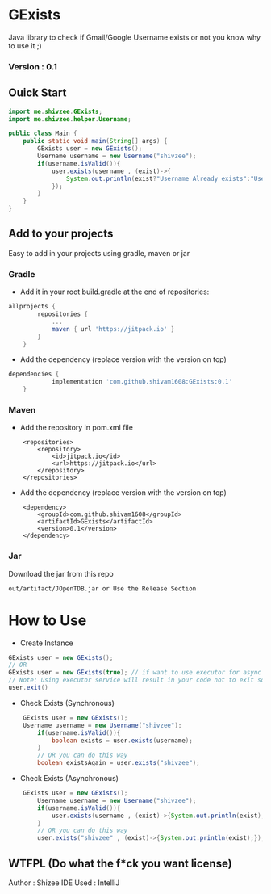 # GExists
Java library to check if Gmail/Google Username exists or not you know why to use it ;)

### Version : 0.1

## Ouick Start
```java
import me.shivzee.GExists;
import me.shivzee.helper.Username;

public class Main {
    public static void main(String[] args) {
        GExists user = new GExists();
        Username username = new Username("shivzee");
        if(username.isValid()){
            user.exists(username , (exist)->{
                System.out.println(exist?"Username Already exists":"Username not available");
            });
        }
    }
}

```

## Add to your projects
Easy to add in your projects using gradle, maven or jar

### Gradle
- Add it in your root build.gradle at the end of repositories:
```gradle
allprojects {
		repositories {
			...
			maven { url 'https://jitpack.io' }
		}
	}
```
- Add the dependency (replace version with the version on top)
```gradle
dependencies {
	        implementation 'com.github.shivam1608:GExists:0.1'
	}
```

### Maven
- Add the repository in pom.xml file
```maven
	<repositories>
		<repository>
		    <id>jitpack.io</id>
		    <url>https://jitpack.io</url>
		</repository>
	</repositories>

```
- Add the dependency (replace version with the version on top)
```maven 
	<dependency>
	    <groupId>com.github.shivam1608</groupId>
	    <artifactId>GExists</artifactId>
	    <version>0.1</version>
	</dependency>

```

### Jar 
Download the jar from this repo 
```
out/artifact/JOpenTDB.jar or Use the Release Section
```
# How to Use
- Create Instance
```java
GExists user = new GExists();
// OR
GExists user = new GExists(true); // if want to use executor for async task
// Note: Using executor service will result in your code not to exit so to exit the code and stop executor use
user.exit()
```

- Check Exists (Synchronous)
```java
	GExists user = new GExists();
 	Username username = new Username("shivzee");
        if(username.isValid()){
            boolean exists = user.exists(username);   
        }
        // OR you can do this way
        boolean existsAgain = user.exists("shivzee");

```
- Check Exists (Asynchronous)
```java
	GExists user = new GExists();
        Username username = new Username("shivzee");
        if(username.isValid()){
            user.exists(username , (exist)->{System.out.println(exist);});   
        }
        // OR you can do this way
        user.exists("shivzee" , (exist)->{System.out.println(exist);});;

```

## WTFPL (Do what the f*ck you want license)
Author : Shizee
IDE Used : IntelliJ
